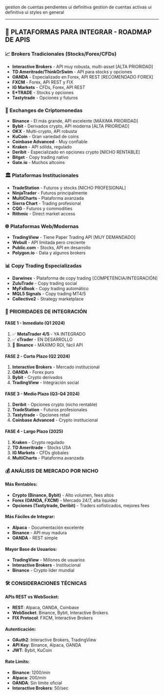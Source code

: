 gestion de cuentas pendientes ui definitiva
gestion de cuentas activas ui definitiva
ui styles en general


---

## 🚀 PLATAFORMAS PARA INTEGRAR - ROADMAP DE APIS

### 📈 **Brokers Tradicionales (Stocks/Forex/CFDs)**
- **Interactive Brokers** - API muy robusta, multi-asset [ALTA PRIORIDAD]
- **TD Ameritrade/ThinkOrSwim** - API para stocks y opciones
- **OANDA** - Especializado en Forex, API REST [RECOMENDADO FOREX]
- **FXCM** - Forex, API REST y FIX
- **IG Markets** - CFDs, Forex, API REST
- **E*TRADE** - Stocks y opciones
- **Tastytrade** - Opciones y futuros

### 🚀 **Exchanges de Criptomonedas**
- **Binance** - El más grande, API excelente [MÁXIMA PRIORIDAD]
- **Bybit** - Derivados crypto, API moderna [ALTA PRIORIDAD]
- **OKX** - Multi-crypto, API robusta
- **KuCoin** - Gran variedad de coins
- **Coinbase Advanced** - Muy confiable
- **Kraken** - API sólida, regulado
- **Deribit** - Especializado en opciones crypto [NICHO RENTABLE]
- **Bitget** - Copy trading nativo
- **Gate.io** - Muchos altcoins

### 🏛️ **Plataformas Institucionales**
- **TradeStation** - Futuros y stocks [NICHO PROFESIONAL]
- **NinjaTrader** - Futuros principalmente
- **MultiCharts** - Plataforma avanzada
- **Sierra Chart** - Trading profesional
- **CQG** - Futuros y commodities
- **Rithmic** - Direct market access

### 🌐 **Plataformas Web/Modernas**
- **TradingView** - Tiene Paper Trading API [MUY DEMANDADO]
- **Webull** - API limitada pero creciente
- **Public.com** - Stocks, API en desarrollo
- **Polygon.io** - Data y algunos brokers

### 📊 **Copy Trading Especializadas**
- **Darwinex** - Plataforma de copy trading [COMPETENCIA/INTEGRACIÓN]
- **ZuluTrade** - Copy trading social
- **MyFxBook** - Copy trading automático
- **MQL5 Signals** - Copy trading MT4/5
- **Collective2** - Strategy marketplace

### 🎯 **PRIORIDADES DE INTEGRACIÓN**

#### **FASE 1 - Inmediato (Q1 2024)**
1. ✅ **MetaTrader 4/5** - YA INTEGRADO
2. ✅ **cTrader** - EN DESARROLLO
3. 🚀 **Binance** - MÁXIMO ROI, fácil API

#### **FASE 2 - Corto Plazo (Q2 2024)**
1. **Interactive Brokers** - Mercado institucional
2. **OANDA** - Forex puro
3. **Bybit** - Crypto derivados
4. **TradingView** - Integración social

#### **FASE 3 - Medio Plazo (Q3-Q4 2024)**
1. **Deribit** - Opciones crypto (nicho rentable)
2. **TradeStation** - Futuros profesionales
3. **Tastytrade** - Opciones retail
4. **Coinbase Advanced** - Crypto institucional

#### **FASE 4 - Largo Plazo (2025)**
1. **Kraken** - Crypto regulado
2. **TD Ameritrade** - Stocks USA
3. **IG Markets** - CFDs globales
4. **MultiCharts** - Plataforma avanzada

### 💰 **ANÁLISIS DE MERCADO POR NICHO**

#### **Más Rentables:**
- **Crypto (Binance, Bybit)** - Alto volumen, fees altos
- **Forex (OANDA, FXCM)** - Mercado 24/7, alta liquidez
- **Opciones (Tastytrade, Deribit)** - Traders sofisticados, mejores fees

#### **Más Fáciles de Integrar:**
- **Alpaca** - Documentación excelente
- **Binance** - API muy madura
- **OANDA** - REST simple

#### **Mayor Base de Usuarios:**
- **TradingView** - Millones de usuarios
- **Interactive Brokers** - Institucional
- **Binance** - Crypto líder mundial

### 🛠️ **CONSIDERACIONES TÉCNICAS**

#### **APIs REST vs WebSocket:**
- **REST**: Alpaca, OANDA, Coinbase
- **WebSocket**: Binance, Bybit, Interactive Brokers
- **FIX Protocol**: FXCM, Interactive Brokers

#### **Autenticación:**
- **OAuth2**: Interactive Brokers, TradingView
- **API Key**: Binance, Alpaca, OANDA
- **JWT**: Bybit, KuCoin

#### **Rate Limits:**
- **Binance**: 1200/min
- **Alpaca**: 200/min
- **OANDA**: Sin límite oficial
- **Interactive Brokers**: 50/sec
